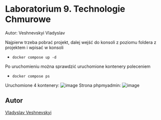 
# Laboratorium 9. Technologie Chmurowe

Autor: Veshnevskyi Vladyslav

Najpierw trzeba pobrać projekt, dalej wejść do konsoli z poziomu foldera z projektem i wpisać w konsoli
  - ```docker compose up -d```

Po uruchomieniu można sprawdzić uruchomione kontenery poleceniem
 - ```docker compose ps```

Uruchomione 4 kontenery:
![image](https://user-images.githubusercontent.com/39212835/174088121-2e45fa84-fbc2-497c-825a-7807e02ac039.png)
Strona phpmyadmin:
![image](https://user-images.githubusercontent.com/39212835/174088161-a1fb7eb7-e2ca-46f7-90b8-4506ceb1ca67.png)

## Autor

[Vladyslav Veshnevskyi](https://github.com/Vlados99)

